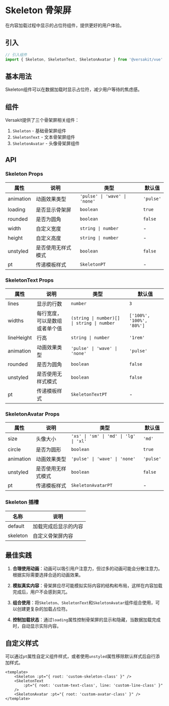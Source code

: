 # Skeleton 骨架屏

在内容加载过程中显示的占位符组件，提供更好的用户体验。

<Link link="https://versakit.github.io/Versakit-Vue/storybook/?path=/story/%E7%BB%84%E4%BB%B6-skeleton-%E5%BC%80%E5%85%B3--basic"/>

## 引入

```typescript
// 引入组件
import { Skeleton, SkeletonText, SkeletonAvatar } from '@versakit/vue'
```

## 基本用法

Skeleton组件可以在数据加载时显示占位符，减少用户等待的焦虑感。

<demo vue="./example/index.vue" />

## 组件

Versakit提供了三个骨架屏相关组件：

1. `Skeleton` - 基础骨架屏组件
2. `SkeletonText` - 文本骨架屏组件
3. `SkeletonAvatar` - 头像骨架屏组件

## API

### Skeleton Props

| 属性      | 说明               | 类型                          | 默认值    |
| --------- | ------------------ | ----------------------------- | --------- |
| animation | 动画效果类型       | `'pulse' \| 'wave' \| 'none'` | `'pulse'` |
| loading   | 是否显示骨架屏     | `boolean`                     | `true`    |
| rounded   | 是否为圆角         | `boolean`                     | `false`   |
| width     | 自定义宽度         | `string \| number`            | -         |
| height    | 自定义高度         | `string \| number`            | -         |
| unstyled  | 是否使用无样式模式 | `boolean`                     | `false`   |
| pt        | 传递模板样式       | `SkeletonPT`                  | -         |

### SkeletonText Props

| 属性       | 说明                           | 类型                                       | 默认值                    |
| ---------- | ------------------------------ | ------------------------------------------ | ------------------------- |
| lines      | 显示的行数                     | `number`                                   | `3`                       |
| widths     | 每行宽度，可以是数组或者单个值 | `(string \| number)[] \| string \| number` | `['100%', '100%', '80%']` |
| lineHeight | 行高                           | `string \| number`                         | `'1rem'`                  |
| animation  | 动画效果类型                   | `'pulse' \| 'wave' \| 'none'`              | `'pulse'`                 |
| rounded    | 是否为圆角                     | `boolean`                                  | `false`                   |
| unstyled   | 是否使用无样式模式             | `boolean`                                  | `false`                   |
| pt         | 传递模板样式                   | `SkeletonTextPT`                           | -                         |

### SkeletonAvatar Props

| 属性      | 说明               | 类型                                   | 默认值    |
| --------- | ------------------ | -------------------------------------- | --------- |
| size      | 头像大小           | `'xs' \| 'sm' \| 'md' \| 'lg' \| 'xl'` | `'md'`    |
| circle    | 是否为圆形         | `boolean`                              | `true`    |
| animation | 动画效果类型       | `'pulse' \| 'wave' \| 'none'`          | `'pulse'` |
| unstyled  | 是否使用无样式模式 | `boolean`                              | `false`   |
| pt        | 传递模板样式       | `SkeletonAvatarPT`                     | -         |

### Skeleton 插槽

| 名称     | 说明                 |
| -------- | -------------------- |
| default  | 加载完成后显示的内容 |
| skeleton | 自定义骨架屏内容     |

## 最佳实践

1. **合理使用动画**：动画可以吸引用户注意力，但过多的动画可能会分散注意力。根据实际需要选择合适的动画效果。

2. **模拟真实内容**：骨架屏应尽可能模拟实际内容的结构和布局，这样在内容加载完成后，用户不会感到突兀。

3. **组合使用**：将`Skeleton`、`SkeletonText`和`SkeletonAvatar`组件组合使用，可以创建更复杂的加载占位符。

4. **控制加载状态**：通过`loading`属性控制骨架屏的显示和隐藏，当数据加载完成时，自动显示实际内容。

## 自定义样式

可以通过`pt`属性自定义组件样式，或者使用`unstyled`属性移除默认样式后自行添加样式。

```vue
<template>
	<Skeleton :pt="{ root: 'custom-skeleton-class' }" />
	<SkeletonText
		:pt="{ root: 'custom-text-class', line: 'custom-line-class' }"
	/>
	<SkeletonAvatar :pt="{ root: 'custom-avatar-class' }" />
</template>
```
